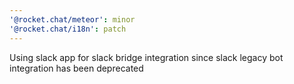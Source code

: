```yaml
---
'@rocket.chat/meteor': minor
'@rocket.chat/i18n': patch
---
```


Using slack app for slack bridge integration since slack legacy bot integration has been deprecated
